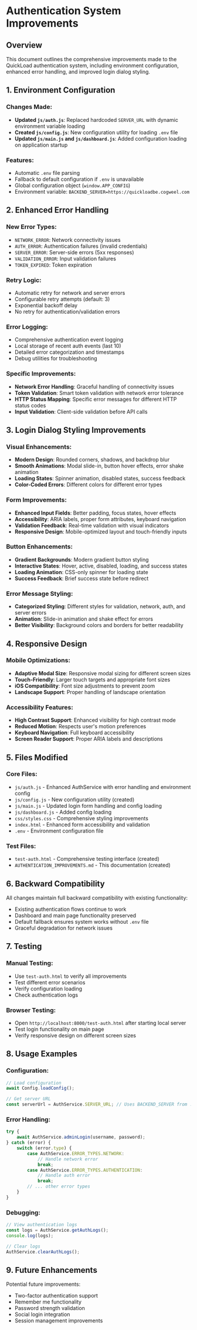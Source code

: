 # Authentication System Improvements

## Overview
This document outlines the comprehensive improvements made to the QuickLoad authentication system, including environment configuration, enhanced error handling, and improved login dialog styling.

## 1. Environment Configuration

### Changes Made:
- **Updated `js/auth.js`**: Replaced hardcoded `SERVER_URL` with dynamic environment variable loading
- **Created `js/config.js`**: New configuration utility for loading `.env` file
- **Updated `js/main.js` and `js/dashboard.js`**: Added configuration loading on application startup

### Features:
- Automatic `.env` file parsing
- Fallback to default configuration if `.env` is unavailable
- Global configuration object (`window.APP_CONFIG`)
- Environment variable: `BACKEND_SERVER=https://quickloadbe.cogweel.com`

## 2. Enhanced Error Handling

### New Error Types:
- `NETWORK_ERROR`: Network connectivity issues
- `AUTH_ERROR`: Authentication failures (invalid credentials)
- `SERVER_ERROR`: Server-side errors (5xx responses)
- `VALIDATION_ERROR`: Input validation failures
- `TOKEN_EXPIRED`: Token expiration

### Retry Logic:
- Automatic retry for network and server errors
- Configurable retry attempts (default: 3)
- Exponential backoff delay
- No retry for authentication/validation errors

### Error Logging:
- Comprehensive authentication event logging
- Local storage of recent auth events (last 10)
- Detailed error categorization and timestamps
- Debug utilities for troubleshooting

### Specific Improvements:
- **Network Error Handling**: Graceful handling of connectivity issues
- **Token Validation**: Smart token validation with network error tolerance
- **HTTP Status Mapping**: Specific error messages for different HTTP status codes
- **Input Validation**: Client-side validation before API calls

## 3. Login Dialog Styling Improvements

### Visual Enhancements:
- **Modern Design**: Rounded corners, shadows, and backdrop blur
- **Smooth Animations**: Modal slide-in, button hover effects, error shake animation
- **Loading States**: Spinner animation, disabled states, success feedback
- **Color-Coded Errors**: Different colors for different error types

### Form Improvements:
- **Enhanced Input Fields**: Better padding, focus states, hover effects
- **Accessibility**: ARIA labels, proper form attributes, keyboard navigation
- **Validation Feedback**: Real-time validation with visual indicators
- **Responsive Design**: Mobile-optimized layout and touch-friendly inputs

### Button Enhancements:
- **Gradient Backgrounds**: Modern gradient button styling
- **Interactive States**: Hover, active, disabled, loading, and success states
- **Loading Animation**: CSS-only spinner for loading state
- **Success Feedback**: Brief success state before redirect

### Error Message Styling:
- **Categorized Styling**: Different styles for validation, network, auth, and server errors
- **Animation**: Slide-in animation and shake effect for errors
- **Better Visibility**: Background colors and borders for better readability

## 4. Responsive Design

### Mobile Optimizations:
- **Adaptive Modal Size**: Responsive modal sizing for different screen sizes
- **Touch-Friendly**: Larger touch targets and appropriate font sizes
- **iOS Compatibility**: Font size adjustments to prevent zoom
- **Landscape Support**: Proper handling of landscape orientation

### Accessibility Features:
- **High Contrast Support**: Enhanced visibility for high contrast mode
- **Reduced Motion**: Respects user's motion preferences
- **Keyboard Navigation**: Full keyboard accessibility
- **Screen Reader Support**: Proper ARIA labels and descriptions

## 5. Files Modified

### Core Files:
- `js/auth.js` - Enhanced AuthService with error handling and environment config
- `js/config.js` - New configuration utility (created)
- `js/main.js` - Updated login form handling and config loading
- `js/dashboard.js` - Added config loading
- `css/styles.css` - Comprehensive styling improvements
- `index.html` - Enhanced form accessibility and validation
- `.env` - Environment configuration file

### Test Files:
- `test-auth.html` - Comprehensive testing interface (created)
- `AUTHENTICATION_IMPROVEMENTS.md` - This documentation (created)

## 6. Backward Compatibility

All changes maintain full backward compatibility with existing functionality:
- Existing authentication flows continue to work
- Dashboard and main page functionality preserved
- Default fallback ensures system works without `.env` file
- Graceful degradation for network issues

## 7. Testing

### Manual Testing:
- Use `test-auth.html` to verify all improvements
- Test different error scenarios
- Verify configuration loading
- Check authentication logs

### Browser Testing:
- Open `http://localhost:8000/test-auth.html` after starting local server
- Test login functionality on main page
- Verify responsive design on different screen sizes

## 8. Usage Examples

### Configuration:
```javascript
// Load configuration
await Config.loadConfig();

// Get server URL
const serverUrl = AuthService.SERVER_URL; // Uses BACKEND_SERVER from .env
```

### Error Handling:
```javascript
try {
    await AuthService.adminLogin(username, password);
} catch (error) {
    switch (error.type) {
        case AuthService.ERROR_TYPES.NETWORK:
            // Handle network error
            break;
        case AuthService.ERROR_TYPES.AUTHENTICATION:
            // Handle auth error
            break;
        // ... other error types
    }
}
```

### Debugging:
```javascript
// View authentication logs
const logs = AuthService.getAuthLogs();
console.log(logs);

// Clear logs
AuthService.clearAuthLogs();
```

## 9. Future Enhancements

Potential future improvements:
- Two-factor authentication support
- Remember me functionality
- Password strength validation
- Social login integration
- Session management improvements
